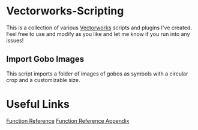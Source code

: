# Vectorworks-Scripting
This is a collection of various [Vectorworks](vectorworks.net) scripts and plugins I've created. Feel free to use and modify as you like and let me know if you run into any issues!

## Import Gobo Images
This script imports a folder of images of gobos as symbols with a circular crop and a customizable size.

# Useful Links
[Function Reference](https://developer.vectorworks.net/index.php/VS:Function_Reference)
[Function Reference Appendix](https://developer.vectorworks.net/index.php/VS:Function_Reference_Appendix)
